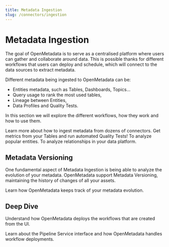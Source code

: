 ```yaml
---
title: Metadata Ingestion
slug: /connectors/ingestion
---
```


# Metadata Ingestion

The goal of OpenMetadata is to serve as a centralised platform where users can gather and collaborate
around data. This is possible thanks for different workflows that users can deploy and schedule, which will
connect to the data sources to extract metadata.

Different metadata being ingested to OpenMetadata can be:
- Entities metadata, such as Tables, Dashboards, Topics...
- Query usage to rank the most used tables,
- Lineage between Entities,
- Data Profiles and Quality Tests.

In this section we will explore the different workflows, how they work and how to use them.

<InlineCalloutContainer>
  <InlineCallout
    color="violet-70"
    bold="Metadata Ingestion"
    icon="cable"
    href="/connectors/ingestion/workflows/metadata"
  >
    Learn more about how to ingest metadata from dozens of connectors.
  </InlineCallout>
  <InlineCallout
    color="violet-70"
    bold="Metadata Profiler & Quality Tests"
    icon="cable"
    href="/connectors/ingestion/workflows/profiler"
  >
    Get metrics from your Tables and run automated Quality Tests!
  </InlineCallout>
  <InlineCallout
    color="violet-70"
    bold="Metadata Usage"
    icon="cable"
    href="/connectors/ingestion/workflows/usage"
  >
    To analyze popular entities.
  </InlineCallout>
  <InlineCallout
    color="violet-70"
    bold="Metadata Lineage"
    icon="cable"
    href="/connectors/ingestion/workflows/lineage"
  >
    To analyze relationships in your data platform.
  </InlineCallout>

</InlineCalloutContainer>

## Metadata Versioning

One fundamental aspect of Metadata Ingestion is being able to analyze the evolution of your metadata. OpenMetadata
support Metadata Versioning, maintaining the history of changes of all your assets.

<InlineCalloutContainer>
  <InlineCallout
    color="violet-70"
    bold="Metadata Versioning"
    icon="360"
    href="/connectors/ingestion/versioning"
  >
    Learn how OpenMetadata keeps track of your metadata evolution.
  </InlineCallout>
</InlineCalloutContainer>

## Deep Dive

Understand how OpenMetadata deploys the workflows that are created from the UI.

<InlineCalloutContainer>
  <InlineCallout
    color="violet-70"
    bold="Ingestion Pipeline UI Deployment"
    icon="360"
    href="/connectors/ingestion/deployment"
  >
    Learn about the Pipeline Service interface and how OpenMetadata handles workflow deployments.
  </InlineCallout>
</InlineCalloutContainer>
